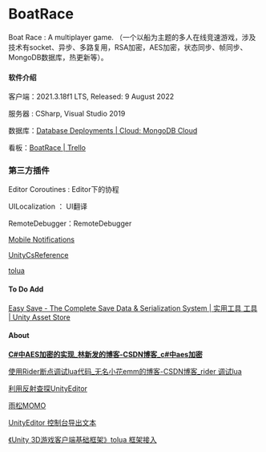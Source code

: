 # BoatRace
Boat Race : A multiplayer game. （一个以船为主题的多人在线竞速游戏，涉及技术有socket、异步、多路复用，RSA加密，AES加密，状态同步、帧同步、MongoDB数据库，热更新等）。

#### 软件介绍

客户端：2021.3.18f1 LTS, Released: 9 August 2022

服务器 : CSharp, Visual Studio 2019

数据库：[Database Deployments | Cloud: MongoDB Cloud](https://cloud.mongodb.com/v2/62faf79583e7ed69c06a4528#clusters)

看板：[BoatRace | Trello](https://trello.com/b/azJXV4Qi/boatrace)

### 第三方插件

Editor Coroutines : Editor下的协程

UILocalization ： UI翻译

RemoteDebugger：RemoteDebugger

[Mobile Notifications](https://docs.unity3d.com/Packages/com.unity.mobile.notifications@2.0/manual/index.html)

[UnityCsReference](https://github.com/Unity-Technologies/UnityCsReference)

[tolua](https://github.com/topameng/tolua/tree/luac5.3)




#### To Do Add

[Easy Save - The Complete Save Data & Serialization System | 实用工具 工具 | Unity Asset Store](https://assetstore.unity.com/packages/tools/utilities/easy-save-the-complete-save-data-serialization-system-768#releases)



#### About

[**C#中AES加密的实现_林新发的博客-CSDN博客_c#中aes加密**](https://blog.csdn.net/linxinfa/article/details/89970196)

[使用Rider断点调试lua代码_无名小花emm的博客-CSDN博客_rider 调试lua](https://blog.csdn.net/qq_44625873/article/details/123901004)

[利用反射查探UnityEditor](https://www.jianshu.com/p/2aa309aa7fec)

[雨松MOMO](https://www.xuanyusong.com)

[UnityEditor 控制台导出文本](https://blog.csdn.net/wayneviger/article/details/80873114)

[《Unity 3D游戏客户端基础框架》tolua 框架接入](https://blog.csdn.net/linshuhe1/article/details/77816480)


